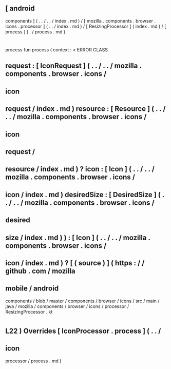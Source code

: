 [
android
-
components
]
(
.
.
/
.
.
/
index
.
md
)
/
[
mozilla
.
components
.
browser
.
icons
.
processor
]
(
.
.
/
index
.
md
)
/
[
ResizingProcessor
]
(
index
.
md
)
/
[
process
]
(
.
/
process
.
md
)
#
process
fun
process
(
context
:
<
ERROR
CLASS
>
request
:
[
IconRequest
]
(
.
.
/
.
.
/
mozilla
.
components
.
browser
.
icons
/
-
icon
-
request
/
index
.
md
)
resource
:
[
Resource
]
(
.
.
/
.
.
/
mozilla
.
components
.
browser
.
icons
/
-
icon
-
request
/
-
resource
/
index
.
md
)
?
icon
:
[
Icon
]
(
.
.
/
.
.
/
mozilla
.
components
.
browser
.
icons
/
-
icon
/
index
.
md
)
desiredSize
:
[
DesiredSize
]
(
.
.
/
.
.
/
mozilla
.
components
.
browser
.
icons
/
-
desired
-
size
/
index
.
md
)
)
:
[
Icon
]
(
.
.
/
.
.
/
mozilla
.
components
.
browser
.
icons
/
-
icon
/
index
.
md
)
?
[
(
source
)
]
(
https
:
/
/
github
.
com
/
mozilla
-
mobile
/
android
-
components
/
blob
/
master
/
components
/
browser
/
icons
/
src
/
main
/
java
/
mozilla
/
components
/
browser
/
icons
/
processor
/
ResizingProcessor
.
kt
#
L22
)
Overrides
[
IconProcessor
.
process
]
(
.
.
/
-
icon
-
processor
/
process
.
md
)
